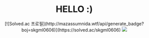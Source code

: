 <div align=center> 
 <h1>HELLO :)</h1>
 </div>

<div align=center> 
[![Solved.ac
프로필](http://mazassumnida.wtf/api/generate_badge?boj=skgml0606)](https://solved.ac/skgml0606)

<img src="http://mazandi.herokuapp.com/api?handle=skgml0606&theme=warm"/>
</div>




